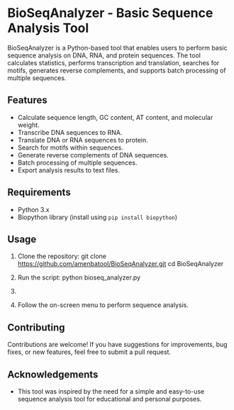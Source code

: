 # BioSeqAnalyzer - Basic Sequence Analysis Tool

BioSeqAnalyzer is a Python-based tool that enables users to perform basic sequence analysis on DNA, RNA, and protein sequences. The tool calculates statistics, performs transcription and translation, searches for motifs, generates reverse complements, and supports batch processing of multiple sequences.

## Features

- Calculate sequence length, GC content, AT content, and molecular weight.
- Transcribe DNA sequences to RNA.
- Translate DNA or RNA sequences to protein.
- Search for motifs within sequences.
- Generate reverse complements of DNA sequences.
- Batch processing of multiple sequences.
- Export analysis results to text files.

## Requirements

- Python 3.x
- Biopython library (install using `pip install biopython`)

## Usage

1. Clone the repository: git clone https://github.com/amenbatool/BioSeqAnalyzer.git
cd BioSeqAnalyzer

2. Run the script: python bioseq_analyzer.py
3. 
3. Follow the on-screen menu to perform sequence analysis.

## Contributing

Contributions are welcome! If you have suggestions for improvements, bug fixes, or new features, feel free to submit a pull request.


## Acknowledgements

- This tool was inspired by the need for a simple and easy-to-use sequence analysis tool for educational and personal purposes.




   
